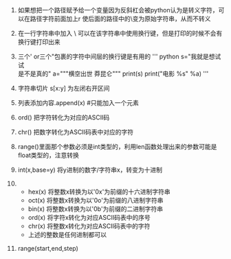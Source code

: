 1. 如果想把一个路径赋予给一个变量因为反斜杠会被python认为是转义字符，可以在路径字符前面加上r 使后面的路径中的\变为原始字符串，从而不转义
2. 在一行字符串中加入 \ 可以在该字符串中使用换行键，但是打印的时候不会有换行键打印出来
3. 三个' or三个"包裹的字符中间层的换行键是有用的
'''
python
s="我就是想试试\
是不是真的"
a="""横空出世
莽昆仑"""
print(s)
print("电影 %s" %a)
'''
4. 字符串切片 s[x:y] 为左闭右开区间
5. 列表添加内容.append(x) #只能加入一个元素
6. ord() 把字符转化为对应的ASCII码
7. chr() 把数字转化为ASCII码表中对应的字符
8. range()里面那个参数必须是int类型的，利用len函数处理出来的参数可能是float类型的，注意转换
9. int(x,base=y) 将y进制的数字/字符串x，转变为十进制
10. - hex(x) 将整数x转换为以'0x'为前缀的十六进制字符串
    - oct(x) 将整数x转换为以'0o'为前缀的八进制字符串
    - bin(x) 将整数x转换为以'0b'为前缀的二进制字符串
    - ord(x) 将字符x转化为对应ASCII码表中的序号
    - chr(x) 将整数x转化为对应ASCII码表中的字符
    - 上述的整数是任何进制都可以

11. range(start,end,step)
 